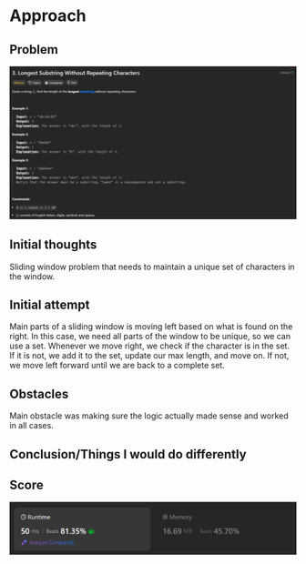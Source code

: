 # Approach

## Problem

![Problem 003](problem_image.png)

## Initial thoughts

Sliding window problem that needs to maintain a unique set of characters in the window.

## Initial attempt

Main parts of a sliding window is moving left based on what is found on the right. In this case, we need all parts of the window to be unique, so we can use a set. Whenever we move right, we check if the character is in the set. If it is not, we add it to the set, update our max length, and move on. If not, we move left forward until we are back to a complete set.

## Obstacles

Main obstacle was making sure the logic actually made sense and worked in all cases. 

## Conclusion/Things I would do differently


## Score

![LeetCode Score](score_image.png)